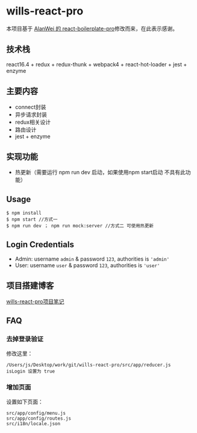 # wills-react-pro

本项目基于 [AlanWei 的 react-boilerplate-pro](https://github.com/AlanWei/react-boilerplate-pro)修改而来，在此表示感谢。

## 技术栈
react16.4 + redux + redux-thunk + webpack4 + react-hot-loader + jest + enzyme

## 主要内容
- connect封装
- 异步请求封装
- redux相关设计
- 路由设计
- jest + enzyme

## 实现功能
- 热更新（需要运行 npm run dev 启动，如果使用npm start启动 不具有此功能）

## Usage
```
$ npm install
$ npm start //方式一
$ npm run dev ； npm run mock:server //方式二 可使用热更新
```

## Login Credentials
* Admin: username `admin` & password `123`, authorities is `'admin'`
* User: username `user` & password `123`, authorities is `'user'`

## 项目搭建博客
[wills-react-pro项目笔记](https://yewills.github.io/categories/%E5%89%8D%E7%AB%AF%E5%B7%A5%E7%A8%8B/)

## FAQ
### 去掉登录验证
修改这里：
```
/Users/js/Desktop/work/git/wills-react-pro/src/app/reducer.js
isLogin 设置为 true
```
### 增加页面
设置如下页面：
```
src/app/config/menu.js
src/app/config/routes.js
src/i18n/locale.json
```


